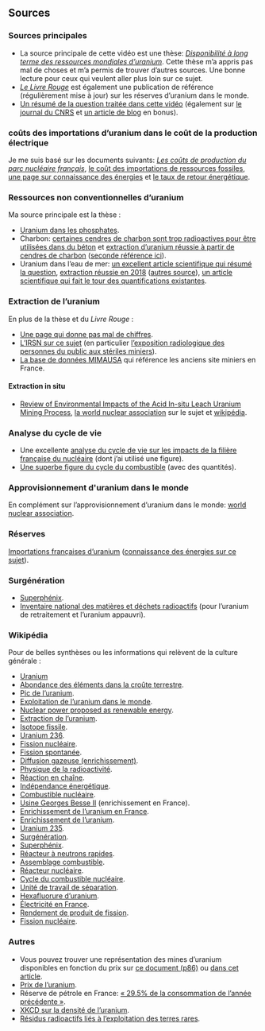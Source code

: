 ## Sources 

### Sources principales

- La source principale de cette vidéo est une thèse: _[Disponibilité à long terme des ressources mondiales d’uranium](https://tel.archives-ouvertes.fr/tel-01530739/document)_. Cette thèse m’a appris pas mal de choses et m’a permis de trouver d’autres sources. Une bonne lecture pour ceux qui veulent aller plus loin sur ce sujet.
- _[Le Livre Rouge](https://read.oecd-ilibrary.org/nuclear-energy/uranium-2018_uranium-2018-en#page1)_ est également une publication de référence (régulièrement mise à jour) sur les réserves d’uranium dans le monde.
- [Un résumé de la question traitée dans cette vidéo](http://www.sfen.org/energie-nucleaire/panorama-nucleaire/uranium-monde) (également sur [le journal du CNRS](https://lejournal.cnrs.fr/articles/nucleaire-lepineuse-question-du-combustible) et [un article de blog](https://latomedesavoie.wordpress.com/2019/01/09/luranium-sepuisera-dans-60-ans-vrai-ou-faux/) en bonus).

### coûts des importations d’uranium dans le coût de la production électrique

Je me suis basé sur les documents suivants: _[Les coûts de production du parc nucléaire français](http://www.sfen.org/sites/default/files/public/atoms/files/note_-_les_couts_de_production_du_parc_nucleaire_francais_-_ppe_-_sfen.pdf)_, [le coût des importations de ressources fossiles](https://www.novethic.fr/actualite/energie/energies-fossiles/isr-rse/infographie-en-2016-la-france-n-a-importe-que-32-4-milliards-d-euros-de-petrole-et-de-gaz-144559.html), [une page sur connaissance des énergies](https://www.connaissancedesenergies.org/sites/default/files/pdf-actualites/cout_uranium_naturel.pdf) et [le taux de retour énergétique](https://www.world-nuclear.org/information-library/energy-and-the-environment/energy-return-on-investment.aspx?fbclid=IwAR1Zgml3n2kEEOAh9GeML20PGWB8jaJWASp3MNGpn-4jUMRy5_ZUgX53GqI).

### Ressources non conventionnelles d’uranium

Ma source principale est la thèse :

- [Uranium dans les phosphates](http://www.world-nuclear.org/information-library/nuclear-fuel-cycle/uranium-resources/uranium-from-phosphates.aspx).
- Charbon: [certaines cendres de charbon sont trop radioactives pour être utilisées dans du béton](https://www.sciencedaily.com/releases/2017/11/171109224030.htm) et [extraction d’uranium réussie à partir de cendres de charbon](http://www.world-nuclear-news.org/explorationNuclearFuel/Sparton_produces_first_yellowcake_from_Chinese_coal_ash-161007.shtml) ([seconde référence ici](https://atomicinsights.com/uranium-produced-from-coal-ash/)).
- Uranium dans l’eau de mer: [un excellent article scientifique qui résumé la question](https://www.epj-n.org/articles/epjn/full_html/2016/01/epjn150059/epjn150059.html), [extraction réussie en 2018](https://newatlas.com/nuclear-uranium-seawater-fibers/55033/) ([autres source](https://www.pnnl.gov/news/release.aspx?id=4514)), [un article scientifique qui fait le tour des quantifications existantes](http://sci-hub.tw/https://pubs.acs.org/doi/pdf/10.1021/acs.chemrev.7b00355).

### Extraction de l’uranium 

En plus de la thèse et du _Livre Rouge_ :

- [Une page qui donne pas mal de chiffres](http://www.world-nuclear.org/information-library/nuclear-fuel-cycle/mining-of-uranium/world-uranium-mining-production.aspx).
- [L’IRSN sur ce sujet](https://www.irsn.fr/FR/connaissances/Environnement/expertises-locales/sites-miniers-uranium/Pages/sommaire.aspx#.XRCYwegzZPZ) (en particulier [l’exposition radiologique des personnes du public aux stériles miniers](https://www.irsn.fr/FR/connaissances/Environnement/expertises-locales/sites-miniers-uranium/Documents/irsn_mines-uranium_exposition-steriles-miniers.pdf)).
- [La base de données MIMAUSA](https://www.irsn.fr/FR/connaissances/Environnement/expertises-locales/sites-miniers-uranium/Pages/2-Le_programme_MIMAUSA.aspx#.XPyz2Ygzbcs) qui référence les anciens site miniers en France.

#### Extraction in situ

- [Review of Environmental Impacts of the Acid In-situ Leach Uranium Mining Process](http://citeseerx.ist.psu.edu/viewdoc/download?doi=10.1.1.120.8599&rep=rep1&type=pdf), [la world nuclear association](http://www.world-nuclear.org/information-library/nuclear-fuel-cycle/mining-of-uranium/in-situ-leach-mining-of-uranium.aspx) sur le sujet et [wikipédia](https://en.wikipedia.org/wiki/In_situ_leach).

### Analyse du cycle de vie

- Une excellente [analyse du cycle de vie sur les impacts de la filière française du nucléaire](https://www.sciencedirect.com/science/article/pii/S0360544214002035) (dont j’ai utilisé une figure).
- [Une superbe figure du cycle du combustible](http://www.ensreg.eu/sites/default/files/ENSREG%20Fuel%20Cycle.pdf) (avec des quantités).

### Approvisionnement d'uranium dans le monde

En complément sur l’approvisionnement d’uranium dans le monde: [world nuclear association](http://world-nuclear.org/information-library/nuclear-fuel-cycle/uranium-resources/supply-of-uranium.aspx).

### Réserves

[Importations françaises d’uranium](https://twitter.com/DeLaval53/status/1108813905965518849) ([connaissance des énergies sur ce sujet](https://www.connaissancedesenergies.org/d-ou-vient-l-uranium-naturel-importe-en-france-140512)).

### Surgénération

- [Superphénix](https://www.connaissancedesenergies.org/fiche-pedagogique/superphenix).
- [Inventaire national des matières et déchets radioactifs](https://www.andra.fr/sites/default/files/2019-03/Andra-Essentiels%202019.pdf) (pour l’uranium de retraitement et l’uranium appauvri).

### Wikipédia

Pour de belles synthèses ou les informations qui relèvent de la culture générale :

- [Uranium](https://fr.wikipedia.org/wiki/Uranium)  
- [Abondance des éléments dans la croûte terrestre](https://fr.wikipedia.org/wiki/Abondance_des_%C3%A9l%C3%A9ments_dans_la_cro%C3%BBte_terrestre).
- [Pic de l’uranium](https://en.wikipedia.org/wiki/Peak_uranium#cite_note-92).  
- [Exploitation de l’uranium dans le monde](https://fr.wikipedia.org/wiki/Exploitation_de_l%27uranium_en_France).
- [Nuclear power proposed as renewable energy](https://en.wikipedia.org/wiki/Nuclear_power_proposed_as_renewable_energy).
- [Extraction de l’uranium](https://en.wikipedia.org/wiki/Uranium_mining).
- [Isotope fissile](https://fr.wikipedia.org/wiki/Isotope_fissile).
- [Uranium 236](https://en.wikipedia.org/wiki/Uranium-236).
- [Fission nucléaire](https://fr.wikipedia.org/wiki/Fission_nucl%C3%A9aire).
- [Fission spontanée](https://fr.wikipedia.org/wiki/Fission_spontan%C3%A9e).
- [Diffusion gazeuse (enrichissement)](https://en.wikipedia.org/wiki/Gaseous_diffusion).
- [Physique de la radioactivité](https://fr.wikipedia.org/wiki/Physique_de_la_radioactivit%C3%A9).
- [Réaction en chaîne](https://fr.wikipedia.org/wiki/R%C3%A9action_en_cha%C3%AEne_(nucl%C3%A9aire)).
- [Indépendance énergétique](https://fr.wikipedia.org/wiki/Ind%C3%A9pendance_%C3%A9nerg%C3%A9tique).
- [Combustible nucléaire](https://fr.wikipedia.org/wiki/Combustible_nucl%C3%A9aire).
- [Usine Georges Besse II](https://fr.wikipedia.org/wiki/Usine_Georges-Besse_II) (enrichissement en France).
- [Enrichissement de l’uranium en France](https://fr.wikipedia.org/wiki/Enrichissement_de_l%27uranium_en_France).
- [Enrichissement de l’uranium](https://fr.wikipedia.org/wiki/Enrichissement_de_l%27uranium).
- [Uranium 235](https://en.wikipedia.org/wiki/Uranium-235).
- [Surgénération](https://fr.wikipedia.org/wiki/Surg%C3%A9n%C3%A9ration).
- [Superphénix](https://fr.wikipedia.org/wiki/Superph%C3%A9nix).
- [Réacteur à neutrons rapides](https://fr.wikipedia.org/wiki/R%C3%A9acteur_%C3%A0_neutrons_rapides).
- [Assemblage combustible](https://fr.wikipedia.org/wiki/Assemblage_combustible).
- [Réacteur nucléaire](https://fr.wikipedia.org/wiki/R%C3%A9acteur_nucl%C3%A9aire).
- [Cycle du combustible nucléaire](https://fr.wikipedia.org/wiki/Cycle_du_combustible_nucl%C3%A9aire).
- [Unité de travail de séparation](https://fr.wikipedia.org/wiki/Unit%C3%A9_de_travail_de_s%C3%A9paration).
- [Hexafluorure d’uranium](https://fr.wikipedia.org/wiki/Hexafluorure_d%27uranium).
- [Électricité en France](https://fr.wikipedia.org/wiki/%C3%89lectricit%C3%A9_en_France).
- [Rendement de produit de fission](https://fr.wikipedia.org/wiki/Rendement_de_produit_de_fission).
- [Fission nucléaire](https://en.wikipedia.org/wiki/Nuclear_fission).

### Autres

- Vous pouvez trouver une représentation des mines d’uranium disponibles en fonction du prix sur [ce document (p86)](http://www.hctisn.fr/IMG/pdf/HCTISN_rapport_cycle_2018_cle0af1f2.pdf) ou [dans cet article](https://seekingalpha.com/article/4225395-dampened-expectations-uranium).
- [Prix de l’uranium](https://www.eia.gov/todayinenergy/detail.php?id=31772).  
- Réserve de pétrole en France: [« 29.5% de la consommation de l’année précédente »](http://www.lefigaro.fr/economie/le-scan-eco/dessous-chiffres/2016/05/27/29006-20160527ARTFIG00011-o-se-trouvent-les-reserves-strategiques-de-petrole.php).  
- [XKCD sur la densité de l’uranium](https://xkcd.com/1162/).  
- [Résidus radioactifs liés à l’exploitation des terres rares](https://www-pub.iaea.org/MTCD/Publications/PDF/Pub1512_web.pdf).
